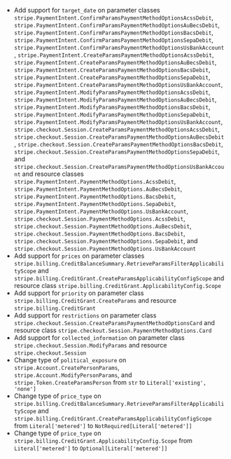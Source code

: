 * Add support for `target_date` on parameter classes `stripe.PaymentIntent.ConfirmParamsPaymentMethodOptionsAcssDebit`, `stripe.PaymentIntent.ConfirmParamsPaymentMethodOptionsAuBecsDebit`, `stripe.PaymentIntent.ConfirmParamsPaymentMethodOptionsBacsDebit`, `stripe.PaymentIntent.ConfirmParamsPaymentMethodOptionsSepaDebit`, `stripe.PaymentIntent.ConfirmParamsPaymentMethodOptionsUsBankAccount`, `stripe.PaymentIntent.CreateParamsPaymentMethodOptionsAcssDebit`, `stripe.PaymentIntent.CreateParamsPaymentMethodOptionsAuBecsDebit`, `stripe.PaymentIntent.CreateParamsPaymentMethodOptionsBacsDebit`, `stripe.PaymentIntent.CreateParamsPaymentMethodOptionsSepaDebit`, `stripe.PaymentIntent.CreateParamsPaymentMethodOptionsUsBankAccount`, `stripe.PaymentIntent.ModifyParamsPaymentMethodOptionsAcssDebit`, `stripe.PaymentIntent.ModifyParamsPaymentMethodOptionsAuBecsDebit`, `stripe.PaymentIntent.ModifyParamsPaymentMethodOptionsBacsDebit`, `stripe.PaymentIntent.ModifyParamsPaymentMethodOptionsSepaDebit`, `stripe.PaymentIntent.ModifyParamsPaymentMethodOptionsUsBankAccount`, `stripe.checkout.Session.CreateParamsPaymentMethodOptionsAcssDebit`, `stripe.checkout.Session.CreateParamsPaymentMethodOptionsAuBecsDebit`, `stripe.checkout.Session.CreateParamsPaymentMethodOptionsBacsDebit`, `stripe.checkout.Session.CreateParamsPaymentMethodOptionsSepaDebit`, and `stripe.checkout.Session.CreateParamsPaymentMethodOptionsUsBankAccount` and resource classes `stripe.PaymentIntent.PaymentMethodOptions.AcssDebit`, `stripe.PaymentIntent.PaymentMethodOptions.AuBecsDebit`, `stripe.PaymentIntent.PaymentMethodOptions.BacsDebit`, `stripe.PaymentIntent.PaymentMethodOptions.SepaDebit`, `stripe.PaymentIntent.PaymentMethodOptions.UsBankAccount`, `stripe.checkout.Session.PaymentMethodOptions.AcssDebit`, `stripe.checkout.Session.PaymentMethodOptions.AuBecsDebit`, `stripe.checkout.Session.PaymentMethodOptions.BacsDebit`, `stripe.checkout.Session.PaymentMethodOptions.SepaDebit`, and `stripe.checkout.Session.PaymentMethodOptions.UsBankAccount`
* Add support for `prices` on parameter classes `stripe.billing.CreditBalanceSummary.RetrieveParamsFilterApplicabilityScope` and `stripe.billing.CreditGrant.CreateParamsApplicabilityConfigScope` and resource class `stripe.billing.CreditGrant.ApplicabilityConfig.Scope`
* Add support for `priority` on parameter class `stripe.billing.CreditGrant.CreateParams` and resource `stripe.billing.CreditGrant`
* Add support for `restrictions` on parameter class `stripe.checkout.Session.CreateParamsPaymentMethodOptionsCard` and resource class `stripe.checkout.Session.PaymentMethodOptions.Card`
* Add support for `collected_information` on parameter class `stripe.checkout.Session.ModifyParams` and resource `stripe.checkout.Session`
* Change type of `political_exposure` on  `stripe.Account.CreatePersonParams`, `stripe.Account.ModifyPersonParams`, and `stripe.Token.CreateParamsPerson` from `str` to `Literal['existing', 'none']`
* Change type of `price_type` on  `stripe.billing.CreditBalanceSummary.RetrieveParamsFilterApplicabilityScope` and `stripe.billing.CreditGrant.CreateParamsApplicabilityConfigScope` from `Literal['metered']` to `NotRequired[Literal['metered']]`
* Change type of `price_type` on  `stripe.billing.CreditGrant.ApplicabilityConfig.Scope` from `Literal['metered']` to `Optional[Literal['metered']]`
